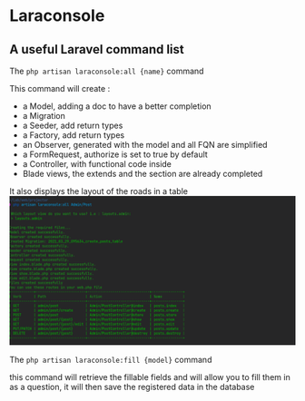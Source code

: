 # Laraconsole

## A useful Laravel command list

The ``php artisan laraconsole:all {name}`` command

This command will create :
 - a Model, adding a doc to have a better completion
 - a Migration
 - a Seeder, add return types
 - a Factory, add return types
 - an Observer, generated with the model and all FQN are simplified
 - a FormRequest, authorize is set to true by default
 - a Controller, with functional code inside
 - Blade views, the extends and the section are already completed 
   
It also displays the layout of the roads in a table
![Drag Racing](img/all.png)

The ``php artisan laraconsole:fill {model}`` command

this command will retrieve the fillable fields and will allow you to fill them in as a question, it will then save the registered data in the database
